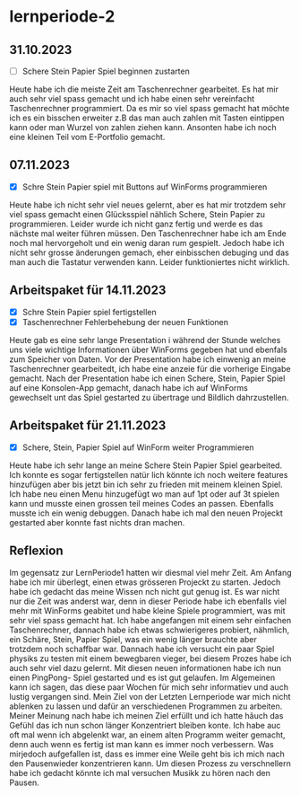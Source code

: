 # lernperiode-2

## 31.10.2023

- [ ] Schere Stein Papier Spiel beginnen zustarten

Heute habe ich die meiste Zeit am Taschenrechner gearbeitet. Es hat mir auch sehr viel spass gemacht und ich habe einen sehr vereinfacht Taschenrechner programmiert. Da es mir so viel spass gemacht hat möchte ich es ein bisschen erweiter z.B das man auch zahlen mit Tasten eintippen kann oder man Wurzel von zahlen ziehen kann. Ansonten habe ich noch eine kleinen Teil vom E-Portfolio gemacht.





## 07.11.2023

- [x] Schre Stein Papier spiel mit Buttons auf WinForms programmieren

Heute habe ich nicht sehr viel neues gelernt, aber es hat mir trotzdem sehr viel spass gemacht einen Glücksspiel nählich Schere, Stein Papier zu programmieren. Leider wurde ich nicht ganz fertig und werde es das nächste mal weiter führen müssen. Den Taschenrechner habe ich am Ende noch mal hervorgeholt und ein wenig daran rum gespielt. Jedoch habe ich nicht sehr grosse änderungen gemach, eher einbisschen debuging und das man auch die Tastatur verwenden kann. Leider funktioniertes nicht wirklich.

## Arbeitspaket für 14.11.2023

- [x] Schre Stein Papier spiel fertigstellen
- [x] Taschenrechner Fehlerbehebung der neuen Funktionen

Heute gab es eine sehr lange Presentation i während der Stunde welches uns viele wichtige Informationen über WinForms gegeben hat und ebenfals zum Speicher von Daten. Vor der Presentation habe ich einwenig an meine Taschenrechner gearbeitedt, ich habe eine anzeie für die vorherige Eingabe gemacht. Nach der Presentation habe ich einen Schere, Stein, Papier Spiel auf eine Konsolen-App gemacht, danach habe ich auf WinForms gewechselt unt das Spiel gestarted zu übertrage und Bildlich dahrzustellen.

## Arbeitspaket für 21.11.2023

- [x] Schere, Stein, Papier Spiel auf WinForm weiter Programmieren

Heute habe ich sehr lange an meine Schere Stein Papier Spiel gearbeited. Ich konnte es sogar fertigstellen natür lich könnte ich noch weitere features hinzufügen aber bis jetzt bin ich sehr zu frieden mit meinem kleinen Spiel. Ich habe neu einen Menu hinzugefügt wo man auf 1pt oder auf 3t spielen kann und musste einen grossen teil meines Codes an passen. Ebenfalls musste ich ein wenig debuggen. Danach habe ich mal den neuen Projeckt gestarted aber konnte fast nichts dran machen.

## Reflexion

Im gegensatz zur LernPeriode1 hatten wir diesmal viel mehr Zeit. Am Anfang habe ich mir überlegt, einen etwas grösseren Projeckt zu starten. Jedoch habe ich gedacht das meine Wissen nch nicht gut genug ist. Es war nicht nur die Zeit was anderst war, denn in dieser Periode habe ich ebenfalls viel mehr mit WinForms geabitet und habe kleine Spiele programmiert, was mit sehr viel spass gemacht hat. Ich habe angefangen mit einem sehr einfachen Taschenrechner, dannach habe ich etwas schwierigeres probiert, nähmlich, ein Schäre, Stein, Papier Spiel, was ein wenig länger brauchte aber trotzdem noch schaffbar war. Dannach  habe ich versucht ein paar Spiel physiks zu testen mit einem bewegbaren vieger, bei diesem Prozes habe ich auch sehr viel dazu gelernt. Mit diesen neuen informationen habe ich nun einen PingPong- Spiel gestarted und es ist gut gelaufen. Im Algemeinen kann ich sagen, das diese paar Wochen für mich sehr informatiev und auch lustig vergangen sind.
Mein Ziel von der Letzten Lernperiode war mich nicht ablenken zu lassen und dafür an verschiedenen Programmen zu arbeiten. Meiner Meinung nach habe ich meinen Ziel erfüllt und ich hatte hâuch das Gefühl das ich nun schon länger Konzentriert bleiben konte. Ich habe auc oft mal wenn ich abgelenkt war, an einem alten Programm weiter gemacht, denn auch wenn es fertig ist man kann es immer noch verbessern. Was mirjedoch aufgefallen ist, dass es immer eine Weile geht bis ich mich nach den Pausenwieder konzentrieren kann. Um diesen Prozess zu verschnellern habe ich gedacht könnte ich mal versuchen Musikk zu hören nach den Pausen.
